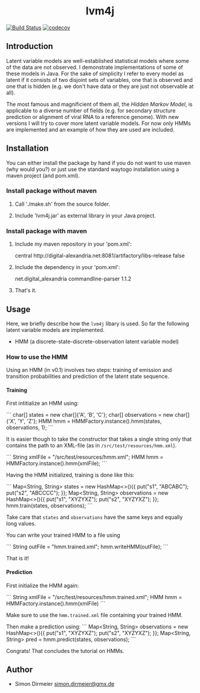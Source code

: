 <h1 align="center"> lvm4j </h1>

[![Build Status](https://travis-ci.org/rafstraumur/lvm4j.svg?branch=master)](https://travis-ci.org/rafstraumur/lvm4j.svg?branch=master)
[![codecov](https://codecov.io/gh/rafstraumur/lvm4j/branch/master/graph/badge.svg)](https://codecov.io/gh/rafstraumur/lvm4j)

## Introduction

Latent variable models are well-established statistical models where some of the data are not observed. I demonstrate implementations of some of these models in Java. For the sake of simplicity I refer to every model as latent if it consists of two disjoint sets of variables, one that is observed and one that is hidden (e.g. we don't have data or they are just not observable at all). 

The most famous and magnificient of them all, the <i>Hidden Markov Model</i>, is applicable to a diverse number of fields (e.g. for secondary structure prediction or alignment of viral RNA to a reference genome). With new versions I will try to cover more latent variable models. For now only HMMs are implemented and an example of how they are used are included.

## Installation
 
You can either install the package by hand if you do not want to use maven (why would you?) or just use the standard waytogo installation using a maven project (and pom.xml).

### Install package without maven

1. Call './make.sh' from the source folder.

2. Include 'lvm4j.jar' as external library in your Java project.

### Install package with maven

1. Include my maven repository in your 'pom.xml':
	
	<repositories>
    	<repository>
        	<id>central</id>
        	<url>http://digital-alexandria.net:8081/artifactory/libs-release</url>
        	<snapshots>
        	    <enabled>false</enabled>
        	</snapshots>
    	</repository>
	</repositories>

2. Include the dependency in your 'pom.xml':
	
 	<dependency>
	    <groupId>net.digital_alexandria</groupId>
	    <artifactId>commandline-parser</artifactId>
	    <version>1.1.2</version>
    </dependency>

3. That's it.

## Usage

Here, we briefly describe how the <code>lvm4j</code> libary is used. So far the following latent variable models are implemented.

* HMM (a discrete-state-discrete-observation latent variable model)

### How to use the HMM

Using an HMM (in v0.1) involves two steps: training of emission and transition probabilities and prediction of the latent state sequence.

#### Training

First intitialize an HMM using:

´´´
char[] states = new char[]{'A', 'B', 'C'};
char[] observations = new char[]{'X', 'Y', 'Z'};
HMM hmm = HMMFactory.instance().hmm(states, observations, 1);
´´´

It is easier though to take the constructor that takes a single string only that contains the path to an XML-file (as in <code>/src/test/resources/hmm.xml</code>). 

´´´
String xmlFile = "/src/test/resources/hmm.xml";
HMM hmm = HMMFactory.instance().hmm(xmlFile);
´´´

Having the HMM initialized, training is done like this:

´´´
Map<String, String> states = new HashMap<>(){{
	put("s1", "ABCABC");
	put("s2", "ABCCCC");
}};
Map<String, String> observations = new HashMap<>(){{
	put("s1", "XYZYXZ");
	put("s2", "XYZYXZ");
}};
hmm.train(states, observations);
´´´

Take care that <code>states</code> and <code>observations</code> have the same keys and equally long values.

You can write your trained HMM to a file using 

´´´
String outFile = "hmm.trained.xml";
hmm.writeHMM(outFile);
´´´

That is it! 

#### Prediction

First initialize the HMM again:

´´´
String xmlFile = "/src/test/resources/hmm.trained.xml";
HMM hmm = HMMFactory.instance().hmm(xmlFile)
´´´

Make sure to use the <code>hmm.trained.xml</code> file containing your trained HMM.

Then make a prediction using:
´´´
Map<String, String> observations = new HashMap<>(){{
	put("s1", "XYZYXZ");
	put("s2", "XYZYXZ");
}};
Map<String, String> pred = hmm.predict(states, observations);
´´´

Congrats! That concludes the tutorial on HMMs. 


## Author

* Simon Dirmeier <a href="mailto:simon.dirmeier@gmx.de">simon.dirmeier@gmx.de</a>